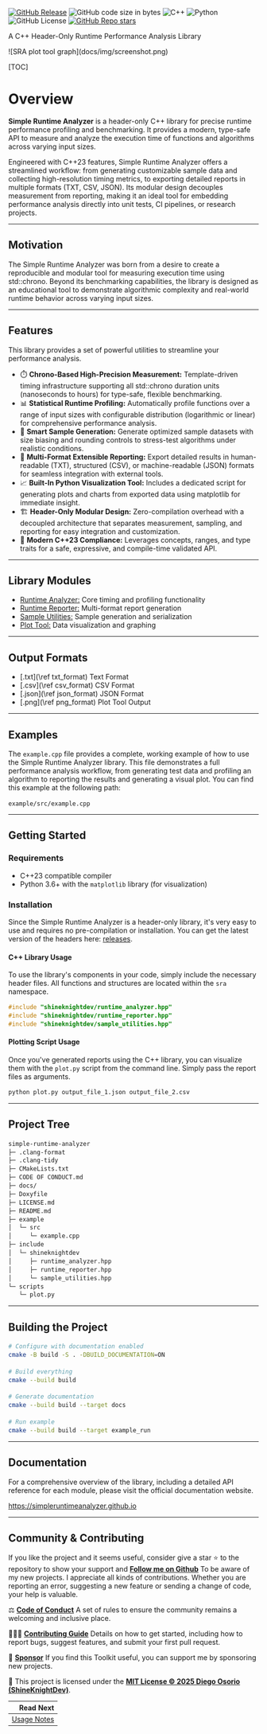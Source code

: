 [![GitHub Release](https://img.shields.io/github/v/release/shineknightdev/simple-runtime-analyzer)](https://github.com/ShineKnightDev/simple-runtime-analyzer/releases/latest)
![GitHub code size in bytes](https://img.shields.io/github/languages/code-size/shineknightdev/simple-runtime-analyzer)
![C++](https://img.shields.io/badge/C++-23-659ad2?style=flat&logo=cplusplus&logoColor=ffffff&logoSize=auto&labelColor=004482&color=659ad2)
![Python](https://img.shields.io/badge/Python-3-e8b600?style=flat&logo=python&logoColor=ffffff&logoSize=auto&labelColor=306998&color=e8b600)
![GitHub License](https://img.shields.io/github/license/shineknightdev/simple-runtime-analyzer?style=flat&labelColor=750014&color=8b959e&link=https%3A%2F%2Fgithub.com%2FShineKnightDev%2Fsimple-runtime-analyzer%2Fblob%2Fmaster%2FLICENSE.md)
[![GitHub Repo stars](https://img.shields.io/github/stars/shineknightdev/simple-runtime-analyzer)](https://github.com/ShineKnightDev/simple-runtime-analyzer)

A C++ Header-Only Runtime Performance Analysis Library

<div class="title_screenshot"> ![SRA plot tool graph](docs/img/screenshot.png) </div>

[TOC]

# Overview

**Simple Runtime Analyzer** is a header-only C++ library for precise runtime performance profiling and benchmarking. It provides a modern, type-safe API to measure and analyze the execution time of functions and algorithms across varying input sizes.  

Engineered with C++23 features, Simple Runtime Analyzer offers a streamlined workflow: from generating customizable sample data and collecting high-resolution timing metrics, to exporting detailed reports in multiple formats (TXT, CSV, JSON). Its modular design decouples measurement from reporting, making it an ideal tool for embedding performance analysis directly into unit tests, CI pipelines, or research projects.

-----

## Motivation

The Simple Runtime Analyzer was born from a desire to create a reproducible and modular tool for measuring execution time using std::chrono. Beyond its benchmarking capabilities, the library is designed as an educational tool to demonstrate algorithmic complexity and real-world runtime behavior across varying input sizes.

-----

## Features

This library provides a set of powerful utilities to streamline your performance analysis.

- ⏱️ **Chrono-Based High-Precision Measurement:** Template-driven timing infrastructure supporting all std::chrono duration units (nanoseconds to hours) for type-safe, flexible benchmarking.
- 📊 **Statistical Runtime Profiling:** Automatically profile functions over a range of input sizes with configurable distribution (logarithmic or linear) for comprehensive performance analysis.
- 🔢 **Smart Sample Generation:** Generate optimized sample datasets with size biasing and rounding controls to stress-test algorithms under realistic conditions.
- 💾 **Multi-Format Extensible Reporting:** Export detailed results in human-readable (TXT), structured (CSV), or machine-readable (JSON) formats for seamless integration with external tools.
- 📈 **Built-In Python Visualization Tool:** Includes a dedicated script for generating plots and charts from exported data using matplotlib for immediate insight.
- 🏗️ **Header-Only Modular Design:** Zero-compilation overhead with a decoupled architecture that separates measurement, sampling, and reporting for easy integration and customization.
- 🎯 **Modern C++23 Compliance:** Leverages concepts, ranges, and type traits for a safe, expressive, and compile-time validated API.

-----

## Library Modules

- [Runtime Analyzer:](docs/runtime_analyzer.md) Core timing and profiling functionality
- [Runtime Reporter:](docs/runtime_reporter.md) Multi-format report generation
- [Sample Utilities:](docs/sample_utilities.md) Sample generation and serialization
- [Plot Tool:](docs/plot_generation.md) Data visualization and graphing

-----

## Output Formats

- [.txt](\ref txt_format) Text Format
- [.csv](\ref csv_format) CSV Format
- [.json](\ref json_format) JSON Format
- [.png](\ref png_format) Plot Tool Output

-----

## Examples

The `example.cpp` file provides a complete, working example of how to use the Simple Runtime Analyzer library. This file demonstrates a full performance analysis workflow, from generating test data and profiling an algorithm to reporting the results and generating a visual plot. You can find this example at the following path:

`example/src/example.cpp`

-----

## Getting Started

### Requirements

- C++23 compatible compiler
- Python 3.6+ with the `matplotlib` library (for visualization)

### Installation

Since the Simple Runtime Analyzer is a header-only library, it's very easy to use and requires no pre-compilation or installation. You can get the latest version of the headers here: [releases](https://github.com/ShineKnightDev/simple-runtime-analyzer/releases).

#### C++ Library Usage

To use the library's components in your code, simply include the necessary header files. All functions and structures are located within the `sra` namespace.

```cpp
#include "shineknightdev/runtime_analyzer.hpp"
#include "shineknightdev/runtime_reporter.hpp"
#include "shineknightdev/sample_utilities.hpp"
```

#### Plotting Script Usage

Once you've generated reports using the C++ library, you can visualize them with the `plot.py` script from the command line. Simply pass the report files as arguments.

```bash
python plot.py output_file_1.json output_file_2.csv
```

-----

## Project Tree

```txt
simple-runtime-analyzer
├─ .clang-format
├─ .clang-tidy
├─ CMakeLists.txt
├─ CODE OF CONDUCT.md
├─ docs/
├─ Doxyfile
├─ LICENSE.md
├─ README.md
├─ example
│  └─ src
│     └─ example.cpp
├─ include
│  └─ shineknightdev
│     ├─ runtime_analyzer.hpp
│     ├─ runtime_reporter.hpp
│     └─ sample_utilities.hpp
└─ scripts
   └─ plot.py
```

-----

## Building the Project

```bash
# Configure with documentation enabled
cmake -B build -S . -DBUILD_DOCUMENTATION=ON

# Build everything
cmake --build build

# Generate documentation
cmake --build build --target docs

# Run example
cmake --build build --target example_run
```

-----

## Documentation

For a comprehensive overview of the library, including a detailed API reference for each module, please visit the official documentation website.

<https://simpleruntimeanalyzer.github.io>

-----

## Community & Contributing

If you like the project and it seems useful, consider give a star ⭐️ to the repository to show your support and [**Follow me on Github**](https://github.com/ShineKnightDev) To be aware of my new projects.
I appreciate all kinds of contributions. Whether you are reporting an error, suggesting a new feature or sending a change of code, your help is valuable.

⚖️ [**Code of Conduct**](https://github.com/ShineKnightDev/simple-runtime-analyzer/blob/master/CODE_OF_CONDUCT.md) A set of rules to ensure the community remains a welcoming and inclusive place.

👷🏻‍♂️ [**Contributing Guide**](https://github.com/ShineKnightDev/simple-runtime-analyzer/blob/master/.github/CONTRIBUTING.md) Details on how to get started, including how to report bugs, suggest features, and submit your first pull request.

💸 [**Sponsor**](https://github.com/sponsors/ShineKnightDev) If you find this Toolkit useful, you can support me by sponsoring new projects.

📜 This project is licensed under the [**MIT License © 2025 Diego Osorio (ShineKnightDev)**](https://github.com/ShineKnightDev/simple-runtime-analyzer/blob/master/LICENSE.md).

<div class="section_buttons">

|                          Read Next |
|-----------------------------------:|
| [Usage Notes](docs/usage_notes.md) |

</div>
